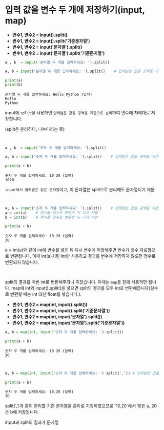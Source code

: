 # 입력 값을 변수 두 개에 저장하기(input, map)

- **변수1, 변수2 = input().split()**
- **변수1, 변수2 = input().split('기준문자열')**
- **변수1, 변수2 = input('문자열').split()**
- **변수1, 변수2 = input('문자열').split('기준문자열')**

```python
a , b  = input('문자열 두 개를 입력하세요: ').split()
```

```python
a, b = input('문자열 두 개를 입력하세요: ').split()    # 입력받은 값을 공백을 기준으로 분리
 
print(a)
print(b)
```

```
문자열 두 개를 입력하세요: Hello Python (입력)
Hello
Python
```

input에 `split`을 사용하면 `입력받은 값을 공백을 기준으로 분리`하여 변수에 차례대로 저장합니다.

(split은 분리하다, 나누다라는 뜻)

<br>



```python
a , b  = input('숫자 두 개를 입력하세요: ').split()
```

```python
a, b = input('숫자 두 개를 입력하세요: ').split()    # 입력받은 값을 공백을 기준으로 분리
 
print(a + b)
```

```
숫자 두 개를 입력하세요: 10 20 (입력)
1020
```

`input에서 입력받은 값은 문자열`이고, 이 문자열은 split으로 분리해도 문자열이기 때문

<br>





```python
a, b = input('숫자 두 개를 입력하세요: ').split()    # 입력받은 값을 공백을 기준으로 분리
a = int(a)    # 변수를 정수로 변환한 뒤 다시 저장
b = int(b)    # 변수를 정수로 변환한 뒤 다시 저장
 
print(a + b)
```

```
숫자 두 개를 입력하세요: 10 20 (입력)
30
```

a = int(a)와 같이 int에 변수를 넣은 뒤 다시 변수에 저장해주면 변수가 정수 자료형으로 변환됩니다. 이때 int(a)처럼 int만 사용하고 결과를 변수에 저장하지 않으면 정수로 변환되지 않습니다. 

<br>



split의 결과를 매번 int로 변환해주려니 귀찮습니다. 이때는 `map`을 함께 사용하면 됩니다. map에 int와 input().split()을 넣으면 split의 결과를 모두 int로 변환해줍니다(실수로 변환할 때는 int 대신 float를 넣습니다.).

- **변수1, 변수2 = map(int, input().split())**
- **변수1, 변수2 = map(int, input().split('기준문자열'))**
- **변수1, 변수2 = map(int, input('문자열').split())**
- **변수1, 변수2 = map(int, input('문자열').split('기준문자열'))**

```python
a, b = map(int, input('숫자 두 개를 입력하세요: ').split())
 
print(a + b)
```

```
숫자 두 개를 입력하세요: 10 20 (입력)
30
```

<br>



```python
a, b = map(int, input('숫자 두 개를 입력하세요: ').split(',')) # 입력받은 값을 콤마를 기준으로 분리
 
print(a + b)
```

```
숫자 두 개를 입력하세요: 10,20 (입력)
30
```

split(',')과 같이 분리할 기준 문자열을 콤마로 지정하였으므로 '10,20'에서 10은 a, 20은 b에 저장됩니다.





 input과 split의 결과가 문자열


